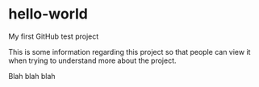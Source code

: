 # hello-world
My first GitHub test project

This is some information regarding this project so that people can view it when trying to understand more about the project.

Blah blah blah
